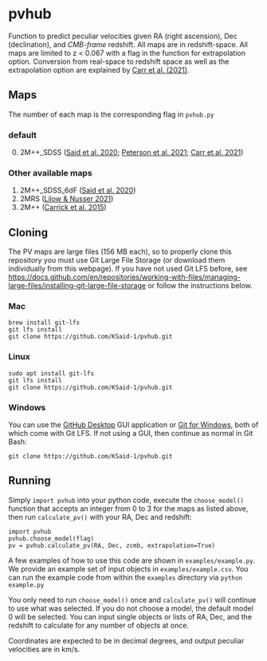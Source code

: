 # pvhub
Function to predict peculiar velocities given RA (right ascension), Dec (declination), and *CMB-frame* redshift. All maps are in redshift-space.
All maps are limited to z < 0.067 with a flag in the function for extrapolation option. Conversion from real-space to redshift space as well as 
the extrapolation option are explained by [Carr et al. (2021)](https://ui.adsabs.harvard.edu/abs/2021arXiv211201471C).  
## Maps
The number of each map is the corresponding flag in `pvhub.py`
### default
0. 2M++_SDSS ([Said et al. 2020](https://ui.adsabs.harvard.edu/abs/2020MNRAS.497.1275S); [Peterson et al. 2021](https://ui.adsabs.harvard.edu/abs/2021arXiv211003487P); [Carr et al. 2021](https://ui.adsabs.harvard.edu/abs/2021arXiv211201471C)) 
### Other available maps
1. 2M++_SDSS_6dF ([Said et al. 2020](https://ui.adsabs.harvard.edu/abs/2020MNRAS.497.1275S))
2. 2MRS ([Lilow & Nusser 2021](https://ui.adsabs.harvard.edu/abs/2021MNRAS.507.1557L))
3. 2M++ ([Carrick et al. 2015](https://ui.adsabs.harvard.edu/abs/2015MNRAS.450..317C))
## Cloning
The PV maps are large files (156 MB each), so to properly clone this repository you must use Git Large File Storage (or download them individually from this webpage). If you have not used Git LFS before, see https://docs.github.com/en/repositories/working-with-files/managing-large-files/installing-git-large-file-storage or follow the instructions below.
### Mac 
    brew install git-lfs
    git lfs install
    git clone https://github.com/KSaid-1/pvhub.git
### Linux
    sudo apt install git-lfs
    git lfs install
    git clone https://github.com/KSaid-1/pvhub.git
### Windows
You can use the [GitHub Desktop](https://desktop.github.com/) GUI application or [Git for Windows](https://git-scm.com/download/win), both of which come with Git LFS. If not using a GUI, then continue as normal in Git Bash:

    git clone https://github.com/KSaid-1/pvhub.git

## Running
Simply `import pvhub` into your python code, execute the `choose_model()` function that accepts an integer from 0 to 3 for the maps as listed above, then run `calculate_pv()` with your RA, Dec and redshift:

    import pvhub
    pvhub.choose_model(flag)
    pv = pvhub.calculate_pv(RA, Dec, zcmb, extrapolation=True)

A few examples of how to use this code are shown in `examples/example.py`. 
We provide an example set of input objects in `examples/example.csv`. 
You can run the example code from within the `examples` directory via `python example.py`

You only need to run `choose_model()` once and `calculate_pv()` will continue to use what was selected. 
If you do not choose a model, the default model 0 will be selected.
You can input single objects or lists of RA, Dec, and the redshift to calculate for any number of objects at once.

Coordinates are expected to be in decimal degrees, and output peculiar velocities are in km/s.

